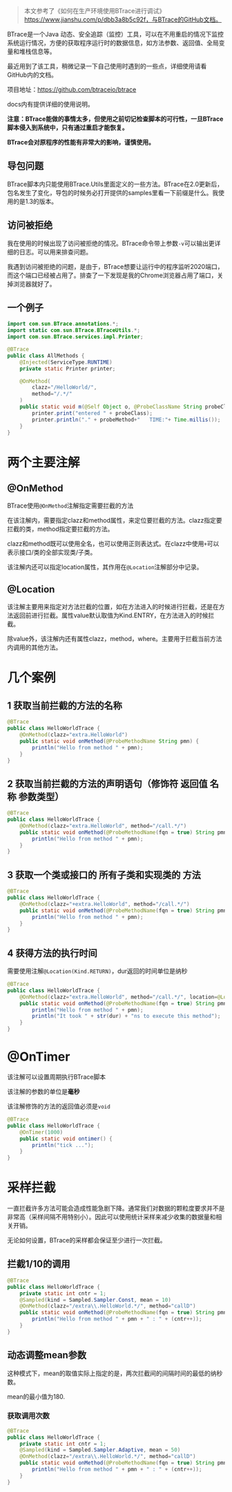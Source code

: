 > 本文参考了《如何在生产环境使用BTrace进行调试》https://www.jianshu.com/p/dbb3a8b5c92f，与BTrace的GitHub文档。

BTrace是一个Java 动态、安全追踪（监控）工具，可以在不用重启的情况下监控系统运行情况，方便的获取程序运行时的数据信息，如方法参数、返回值、全局变量和堆栈信息等。

最近用到了该工具，稍微记录一下自己使用时遇到的一些点，详细使用请看GitHub内的文档。

项目地址：https://github.com/btraceio/btrace

docs内有提供详细的使用说明。

**注意：BTrace能做的事情太多，但使用之前切记检查脚本的可行性，一旦BTrace脚本侵入到系统中，只有通过重启才能恢复。**

**BTrace会对原程序的性能有非常大的影响，谨慎使用。**

## 导包问题

BTrace脚本内只能使用BTrace.Utils里面定义的一些方法。BTrace在2.0更新后，包名发生了变化，导包的时候务必打开提供的samples里看一下前缀是什么。我使用的是1.3的版本。

## 访问被拒绝

我在使用的时候出现了访问被拒绝的情况。BTrace命令带上参数```-v```可以输出更详细的日志。可以用来排查问题。

我遇到访问被拒绝的问题，是由于，BTrace想要让运行中的程序监听2020端口，而这个端口已经被占用了。排查了一下发现是我的Chrome浏览器占用了端口，关掉浏览器就好了。

## 一个例子

```java
import com.sun.BTrace.annotations.*;
import static com.sun.BTrace.BTraceUtils.*;
import com.sun.BTrace.services.impl.Printer;

@BTrace
public class AllMethods {
    @Injected(ServiceType.RUNTIME)
    private static Printer printer;

    @OnMethod(
        clazz="/HelloWorld/",
        method="/.*/"
    )
    public static void m(@Self Object o, @ProbeClassName String probeClass, @ProbeMethodName String probeMethod) {
        printer.print("entered " + probeClass);
        printer.println("." + probeMethod+"   TIME:"+ Time.millis());
    }
}
```

# 两个主要注解

## @OnMethod

BTrace使用```@OnMethod```注解指定需要拦截的方法

在该注解内，需要指定clazz和method属性，来定位要拦截的方法。clazz指定要拦截的类，method指定要拦截的方法。

clazz和method既可以使用全名，也可以使用正则表达式。在clazz中使用```+```可以表示接口/类的全部实现类/子类。

该注解内还可以指定location属性，其作用在```@Location```注解部分中记录。

## @Location
该注解主要用来指定对方法拦截的位置，如在方法进入的时候进行拦截，还是在方法返回前进行拦截。属性value默认取值为Kind.ENTRY，在方法进入的时候拦截。

除value外，该注解内还有属性clazz，method，where。主要用于拦截当前方法内调用的其他方法。

# 几个案例

## 1 获取当前拦截的方法的名称

```java
@BTrace
public class HelloWorldTrace {
    @OnMethod(clazz="extra.HelloWorld")
    public static void onMethod(@ProbeMethodName String pmn) {
        println("Hello from method " + pmn);
    }
}
```

## 2 获取当前拦截的方法的声明语句（修饰符 返回值 名称 参数类型）

``` java
@BTrace
public class HelloWorldTrace {
    @OnMethod(clazz="extra.HelloWorld", method="/call.*/")
    public static void onMethod(@ProbeMethodName(fqn = true) String pmn) {
        println("Hello from method " + pmn);
    }
}
```

## 3 获取一个类或接口的  所有子类和实现类的 方法

``` java
@BTrace
public class HelloWorldTrace {
    @OnMethod(clazz="+extra.HelloWorld", method="/call.*/")
    public static void onMethod(@ProbeMethodName(fqn = true) String pmn) {
        println("Hello from method " + pmn);
    }
}
```

## 4 获得方法的执行时间

需要使用注解```@Location(Kind.RETURN)```，dur返回的时间单位是纳秒

``` java
@BTrace
public class HelloWorldTrace {
    @OnMethod(clazz="extra.HelloWorld", method="/call.*/", location=@Location(Kind.RETURN))
    public static void onMethod(@ProbeMethodName(fqn = true) String pmn, @Duration long dur) {
        println("Hello from method " + pmn);
        println("It took " + str(dur) + "ns to execute this method");
    }
}
```

# @OnTimer

该注解可以设置周期执行BTrace脚本

该注解的参数的单位是**毫秒**

该注解修饰的方法的返回值必须是```void```

``` java
@BTrace
public class HelloWorldTrace {
    @OnTimer(1000)
    public static void ontimer() {
        println("tick ...");
    }
}
```

# 采样拦截

一直拦截许多方法可能会造成性能急剧下降。通常我们对数据的颗粒度要求并不是非常高（采样间隔不用特别小）。因此可以使用统计采样来减少收集的数据量和相关开销。

无论如何设置，BTrace的采样都会保证至少进行一次拦截。

## 拦截1/10的调用

``` java
@BTrace
public class HelloWorldTrace {
    private static int cntr = 1;
    @Sampled(kind = Sampled.Sampler.Const, mean = 10)
    @OnMethod(clazz="/extra\\.HelloWorld.*/", method="callD")
    public static void onMethod(@ProbeMethodName(fqn = true) String pmn) {
        println("Hello from method " + pmn + " : " + (cntr++));
    }
}
```

## 动态调整mean参数

这种模式下，mean的取值实际上指定的是，两次拦截间的间隔时间的最低的纳秒数。

mean的最小值为180.

### 获取调用次数

``` java
@BTrace
public class HelloWorldTrace {
    private static int cntr = 1;
    @Sampled(kind = Sampled.Sampler.Adaptive, mean = 50)
    @OnMethod(clazz="/extra\\.HelloWorld.*/", method="callD")
    public static void onMethod(@ProbeMethodName(fqn = true) String pmn) {
        println("Hello from method " + pmn + " : " + (cntr++));
    }
}
```
